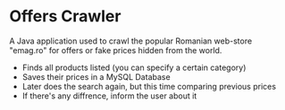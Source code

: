 # Offers Crawler

A Java application used to crawl the popular Romanian web-store "emag.ro" for offers or fake prices hidden from the world.

  - Finds all products listed (you can specify a certain category)
  - Saves their prices in a MySQL Database
  - Later does the search again, but this time comparing previous prices
  - If there's any diffrence, inform the user about it
